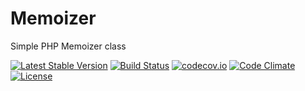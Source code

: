 # Memoizer

Simple PHP Memoizer class

[![Latest Stable Version](https://poser.pugx.org/ganglio/Memoizer/v/stable)](https://packagist.org/packages/ganglio/Memoizer)
[![Build Status](https://travis-ci.org/ganglio/Memoizer)](https://travis-ci.org/ganglio/Memoizer)
[![codecov.io](http://codecov.io/github/ganglio/Memoizer/coverage.svg?branch=master)](http://codecov.io/github/ganglio/Memoizer?branch=master)
[![Code Climate](https://codeclimate.com/github/ganglio/Memoizer/badges/gpa.svg)](https://codeclimate.com/ganglio/Memoizer)
[![License](https://poser.pugx.org/ganglio/Memoizer/license)](https://packagist.org/packages/ganglio/Memoizer)
